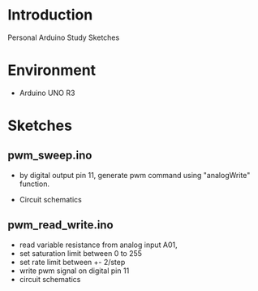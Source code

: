 # Introduction
Personal Arduino Study Sketches 

# Environment
- Arduino UNO R3

# Sketches
## pwm_sweep.ino
- by digital output pin 11, generate pwm command using "analogWrite" function.

- Circuit schematics 


## pwm_read_write.ino
- read variable resistance from analog input A01,
- set saturation limit between 0 to 255
- set rate limit between +- 2/step
- write pwm signal on digital pin 11
- circuit schematics
